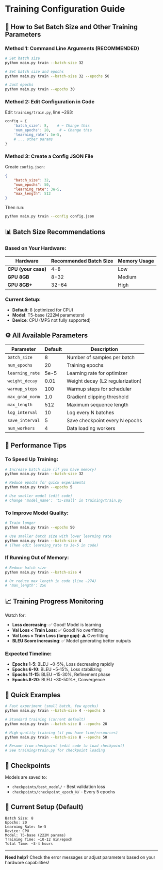 # Training Configuration Guide

## 🎯 How to Set Batch Size and Other Training Parameters

### Method 1: Command Line Arguments (RECOMMENDED)

```bash
# Set batch size
python main.py train --batch-size 32

# Set batch size and epochs
python main.py train --batch-size 32 --epochs 50

# Just epochs
python main.py train --epochs 30
```

### Method 2: Edit Configuration in Code

Edit `training/train.py`, line ~263:

```python
config = {
    'batch_size': 8,    # ← Change this
    'num_epochs': 20,    # ← Change this
    'learning_rate': 5e-5,
    # ... other params
}
```

### Method 3: Create a Config JSON File

Create `config.json`:
```json
{
    "batch_size": 32,
    "num_epochs": 50,
    "learning_rate": 3e-5,
    "max_length": 512
}
```

Then run:
```bash
python main.py train --config config.json
```

## 📊 Batch Size Recommendations

### Based on Your Hardware:

| Hardware | Recommended Batch Size | Memory Usage |
|----------|------------------------|--------------|
| **CPU (your case)** | 4-8 | Low |
| **GPU 8GB** | 8-32 | Medium |
| **GPU 8GB+** | 32-64 | High |

### Current Setup:
- **Default**: 8 (optimized for CPU)
- **Model**: T5-base (222M parameters)
- **Device**: CPU (MPS not fully supported)

## ⚙️ All Available Parameters

| Parameter | Default | Description |
|-----------|---------|-------------|
| `batch_size` | 8 | Number of samples per batch |
| `num_epochs` | 20 | Training epochs |
| `learning_rate` | 5e-5 | Learning rate for optimizer |
| `weight_decay` | 0.01 | Weight decay (L2 regularization) |
| `warmup_steps` | 100 | Warmup steps for scheduler |
| `max_grad_norm` | 1.0 | Gradient clipping threshold |
| `max_length` | 512 | Maximum sequence length |
| `log_interval` | 10 | Log every N batches |
| `save_interval` | 5 | Save checkpoint every N epochs |
| `num_workers` | 4 | Data loading workers |

## 🚀 Performance Tips

### To Speed Up Training:
```bash
# Increase batch size (if you have memory)
python main.py train --batch-size 32

# Reduce epochs for quick experiments
python main.py train --epochs 5

# Use smaller model (edit code)
# Change 'model_name': 't5-small' in training/train.py
```

### To Improve Model Quality:
```bash
# Train longer
python main.py train --epochs 50

# Use smaller batch size with lower learning rate
python main.py train --batch-size 4
# (Then edit learning_rate to 3e-5 in code)
```

### If Running Out of Memory:
```bash
# Reduce batch size
python main.py train --batch-size 4

# Or reduce max_length in code (line ~274)
# 'max_length': 256
```

## 📈 Training Progress Monitoring

Watch for:
- **Loss decreasing**: ✅ Good! Model is learning
- **Val Loss < Train Loss**: ✅ Good! No overfitting
- **Val Loss > Train Loss (large gap)**: ⚠️ Overfitting
- **BLEU Score increasing**: ✅ Model generating better outputs

### Expected Timeline:
- **Epochs 1-5**: BLEU ~0-5%, Loss decreasing rapidly
- **Epochs 6-10**: BLEU ~5-15%, Loss stabilizing
- **Epochs 11-15**: BLEU ~15-30%, Refinement phase
- **Epochs 8-20**: BLEU ~30-50%+, Convergence

## 🔧 Quick Examples

```bash
# Fast experiment (small batch, few epochs)
python main.py train --batch-size 4 --epochs 5

# Standard training (current default)
python main.py train --batch-size 8 --epochs 20

# High-quality training (if you have time/resources)
python main.py train --batch-size 8 --epochs 50

# Resume from checkpoint (edit code to load checkpoint)
# See training/train.py for checkpoint loading
```

## 💾 Checkpoints

Models are saved to:
- `checkpoints/best_model/` - Best validation loss
- `checkpoints/checkpoint_epoch_N/` - Every 5 epochs

## 🎯 Current Setup (Default)

```
Batch Size: 8
Epochs: 20
Learning Rate: 5e-5
Device: CPU
Model: T5-base (222M params)
Training Time: ~10-12 min/epoch
Total Time: ~3-4 hours
```

---

**Need help?** Check the error messages or adjust parameters based on your hardware capabilities!
